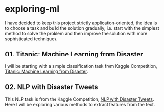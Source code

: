 # exploring-ml

I have decided to keep this project strictly application-oriented, the idea is to choose a task and build the solution gradually, i.e. start with the simplest method to solve the problem and then improve the solution with more sophisticated techniques.

## 01. Titanic: Machine Learning from Disaster
I will be starting with a simple classification task from Kaggle Competition, [Titanic: Machine Learning from Disaster](https://www.kaggle.com/c/titanic).

## 02. NLP with Disaster Tweets
This NLP task is from the Kaggle Competition, [NLP with Disaster Tweets](https://www.kaggle.com/c/nlp-getting-started). Here I will be exploring various methods to extract features from the text.
